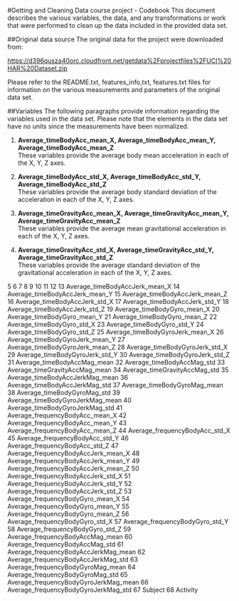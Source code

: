 #Getting and Cleaning Data course project - Codebook
This document describes the various variables, the data, and any transformations or work that were performed to clean up the data included in the provided data set.

##Original data source
The original data for the project were downloaded from:

https://d396qusza40orc.cloudfront.net/getdata%2Fprojectfiles%2FUCI%20HAR%20Dataset.zip  

Please refer to the README.txt, features_info,txt, features.txt files for information on the various measurements and parameters of the original data set.

##Variables
The following paragraphs provide information regarding the variables used in the data set. Please note that the elements in the data set have no units since the measurements have been normalized.  
1. **Average_timeBodyAcc_mean_X, Average_timeBodyAcc_mean_Y, Average_timeBodyAcc_mean_Z**  
These variables provide the average body mean acceleration in each of the X, Y, Z axes.

2. **Average_timeBodyAcc_std_X, Average_timeBodyAcc_std_Y, Average_timeBodyAcc_std_Z**  
These variables provide the average body standard deviation of the acceleration in each of the X, Y, Z axes.


3. **Average_timeGravityAcc_mean_X, Average_timeGravityAcc_mean_Y, Average_timeGravityAcc_mean_Z**  
These variables provide the average mean gravitational acceleration in each of the X, Y, Z axes.


4. **Average_timeGravityAcc_std_X, Average_timeGravityAcc_std_Y, Average_timeGravityAcc_std_Z**  
These variables provide the average standard deviation of the gravitational acceleration in each of the X, Y, Z axes.



5 
6 
7 
8 
9 
10 
11 
12 
13 Average_timeBodyAccJerk_mean_X
14 Average_timeBodyAccJerk_mean_Y
15 Average_timeBodyAccJerk_mean_Z
16 Average_timeBodyAccJerk_std_X
17 Average_timeBodyAccJerk_std_Y
18 Average_timeBodyAccJerk_std_Z
19 Average_timeBodyGyro_mean_X
20 Average_timeBodyGyro_mean_Y
21 Average_timeBodyGyro_mean_Z
22 Average_timeBodyGyro_std_X
23 Average_timeBodyGyro_std_Y
24 Average_timeBodyGyro_std_Z
25 Average_timeBodyGyroJerk_mean_X
26 Average_timeBodyGyroJerk_mean_Y
27 Average_timeBodyGyroJerk_mean_Z
28 Average_timeBodyGyroJerk_std_X
29 Average_timeBodyGyroJerk_std_Y
30 Average_timeBodyGyroJerk_std_Z
31 Average_timeBodyAccMag_mean
32 Average_timeBodyAccMag_std
33 Average_timeGravityAccMag_mean
34 Average_timeGravityAccMag_std
35 Average_timeBodyAccJerkMag_mean
36 Average_timeBodyAccJerkMag_std
37 Average_timeBodyGyroMag_mean
38 Average_timeBodyGyroMag_std
39 Average_timeBodyGyroJerkMag_mean
40 Average_timeBodyGyroJerkMag_std
41 Average_frequencyBodyAcc_mean_X
42 Average_frequencyBodyAcc_mean_Y
43 Average_frequencyBodyAcc_mean_Z
44 Average_frequencyBodyAcc_std_X
45 Average_frequencyBodyAcc_std_Y
46 Average_frequencyBodyAcc_std_Z
47 Average_frequencyBodyAccJerk_mean_X
48 Average_frequencyBodyAccJerk_mean_Y
49 Average_frequencyBodyAccJerk_mean_Z
50 Average_frequencyBodyAccJerk_std_X
51 Average_frequencyBodyAccJerk_std_Y
52 Average_frequencyBodyAccJerk_std_Z
53 Average_frequencyBodyGyro_mean_X
54 Average_frequencyBodyGyro_mean_Y
55 Average_frequencyBodyGyro_mean_Z
56 Average_frequencyBodyGyro_std_X
57 Average_frequencyBodyGyro_std_Y
58 Average_frequencyBodyGyro_std_Z
59 Average_frequencyBodyAccMag_mean
60 Average_frequencyBodyAccMag_std
61 Average_frequencyBodyAccJerkMag_mean
62 Average_frequencyBodyAccJerkMag_std
63 Average_frequencyBodyGyroMag_mean
64 Average_frequencyBodyGyroMag_std
65 Average_frequencyBodyGyroJerkMag_mean
66 Average_frequencyBodyGyroJerkMag_std
67 Subject
68 Activity
